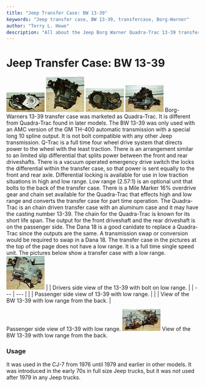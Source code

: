 ```yaml
---
title: "Jeep Transfer Case: BW 13-39"
keywords: "Jeep transfer case, BW 13-39, transfercase, Borg-Warner"
author: "Terry L. Howe"
description: "All about the Jeep Borg Warner Quadra-Trac 13-39 transfer case."
---
```


# Jeep Transfer Case: BW 13-39
[![BW 13-39 front](/xfer/bw13391_.jpg)](/xfer/bw13391.jpg)
[![BW 13-39 side](/xfer/bw13392_.jpg)](/xfer/bw13392.jpg)
[![BW 13-39 back](/xfer/bw13393_.jpg)](/xfer/bw13393.jpg)
[![BW 13-39 passenger side](/xfer/bw13394_.jpg)](/xfer/bw13394.jpg)
Borg-Warners 13-39 transfer case was marketed as Quadra-Trac.
It is different from Quadra-Trac found in later models.
The BW 13-39 was only used with an AMC version of the GM TH-400
automatic transmission with a special long 10 spline output.
It is not bolt compatible with any other Jeep transmission.  Q-Trac
is a full time four wheel drive system that directs power to the
wheel with the least traction.  There is an arrangement similar to
an limited slip differential that splits power between the front and
rear driveshafts.  There is a vacuum operated emergency drive switch
the locks the differential within the transfer case, so that power
is sent equally to the front and rear axle.  Differential locking
is available for use in low traction situations in high and low
range.  Low range (2.57:1) is an optional unit that bolts to
the back of the transfer case.  There is a Mile Marker 16%
overdrive gear and chain set available for the Quadra-Trac
that effects high and low range and converts the transfer case for
part time operation.
The Quadra-Trac
is an chain driven transfer case with an
aluminum case and it may have the casting number 13-39.  The chain
for the Quadra-Trac is known for its short life span.  The output
for the front driveshaft and the rear driveshaft is on the passenger
side.  The Dana 18 is a good canidate to replace a Quadra-Trac
since the outputs are the same.  A transmission swap or conversion
would be required to swap in a Dana 18.
The transfer case in the pictures at the top of the page does not
have a low range.  It is a full time single speed unit.  The pictures
below show a transfer case with a low range.
[![BW 13-39 drivers side with low range](/xfer/bw13395_.jpg)](/xfer/bw13395.jpg)
|  | Drivers side view of the 13-39 with bolt on low range. |
| --- | --- |
|  | Passenger side view of 13-39 with low range. |
|  | View of the BW 13-39 with low range from the back. |

Passenger side view of 13-39 with low range.
[![BW 13-39 back with low range](/xfer/bw13397_.jpg)](/xfer/bw13397.jpg)
View of the BW 13-39 with low range from the back.
### Usage
It was used in the CJ-7 from 1976 until 1979 and earlier in
other models.  It was introduced in the early 70s in full size
Jeep trucks, but it was not used after 1979 in any Jeep trucks.